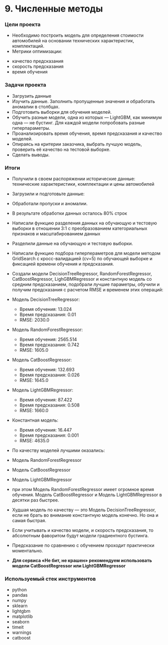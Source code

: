 # 9. Численные методы

### Цели проекта

- Необходимо построить модель для определения стоимости автомобилей на основании технических характеристик, комплектаций.  
- Метрики оптимизации:  

 * качество предсказания  
 * скорость предсказания  
 * время обучения  

### Задачи проекта

- Загрузить данные
- Изучить данные. Заполнить пропущенные значения и обработать аномалии в столбцах.
- Подготовить выборки для обучения моделей.
- Обучить разные модели, одна из которых — LightGBM, как минимум одна — не бустинг. Для каждой модели попробовать разные гиперпараметры.
- Проанализировать время обучения, время предсказания и качество моделей.
- Опираясь на критерии заказчика, выбрать лучшую модель, проверить её качество на тестовой выборке.
- Сделать выводы.

### Итоги

* Получили в своем распоряжении исторические данные: технические характеристики, комплектации и цены автомобилей
* Загрузили и подготовьте данные:
 * Обработали пропуски и аномалии.
 * В результате обработки данных осталось 80% строк
* Написали функцию разделения данных на обучающую и тестовую выборки в отношении 3:1 c преобразованием категориальных признаков и масштабированием данных
* Разделили данные на обучающую и тестовую выборки.
* Написали функцию подбора гиперпераметров для модели методом GridSearch с кросс-валидацией (cv=5) по обучающей выборке и фиксацией времени обучения и предсказания.
* Создали модели DecisionTreeRegressor,  RandomForestRegressor, CatBoostRegressor, LighGBMRegressor и константную модель со средним предсказанием, подобрали лучшие параметры, обучили и получим предсказания с расчетом RMSE и временем этих операций:
 * Модель DecisionTreeRegressor:
   * Время обучения: 13.024
   * Время предсказания: 0.01
   * RMSE: 2030.0
 * Модель RandomForestRegressor:
   * Время обучения: 2565.514
   * Время предсказания: 0.742
   * RMSE: 1605.0
 * Модель CatBoostRegressor:
   * Время обучения: 132.693
   * Время предсказания: 0.026
   * RMSE: 1645.0
 * Модель LightGBMRegressor:
   * Время обучения: 87.422
   * Время предсказания: 0.508
   * RMSE: 1660.0
 * Константная модель:
   * Время обучения: 16.447
   * Время предсказания: 0.001
   * RMSE: 4635.0
* По качеству моделей лучшими оказались: 
 * Модель RandomForestRegressor
 * Модель CatBoostRegressor
 * Модель LightGBMRegressor

* при этом Модель RandomForestRegressor имеет огромное время обучения.  Модель CatBoostRegressor и Модель LightGBMRegressor в десятки раз быстрее.
* Худшая модель по качеству — это Модель DecisionTreeRegressor, если не брать во внимание константную модель конечно. Но она и самая быстрая.
* Если учитывать и качество модели, и скорость предсказания, то абсолютным фаворитом будут модели градиентного бустинга.
* Предсказание по сравнению с обучением проходит практически моментально.
* __Для сервиса «Не бит, не крашен» рекомендуем использовать модели CatBoostRegressor или LightGBMRegressor__

### Используемый стек инструментов

- python
- pandas
- numpy
- sklearn
- lightgbm
- matplotlib
- seaborn
- timeit
- warnings
- catboost